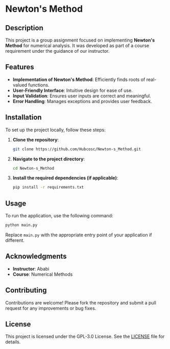 # Newton's Method

## Description
This project is a group assignment focused on implementing **Newton's Method** for numerical analysis. It was developed as part of a course requirement under the guidance of our instructor.

## Features
- **Implementation of Newton's Method**: Efficiently finds roots of real-valued functions.
- **User-Friendly Interface**: Intuitive design for ease of use.
- **Input Validation**: Ensures user inputs are correct and meaningful.
- **Error Handling**: Manages exceptions and provides user feedback.

## Installation
To set up the project locally, follow these steps:

1. **Clone the repository**:
   ```bash
   git clone https://github.com/Hubcosc/Newton-s_Method.git
   ```

2. **Navigate to the project directory**:
   ```bash
   cd Newton-s_Method
   ```

3. **Install the required dependencies (if applicable)**:
   ```bash
   pip install -r requirements.txt
   ```

## Usage
To run the application, use the following command:
```bash
python main.py
```
Replace `main.py` with the appropriate entry point of your application if different.

## Acknowledgments
- **Instructor**: Ababi
- **Course**: Numerical Methods

## Contributing
Contributions are welcome! Please fork the repository and submit a pull request for any improvements or bug fixes.

## License
This project is licensed under the GPL-3.0 License. See the [LICENSE](LICENSE) file for details.